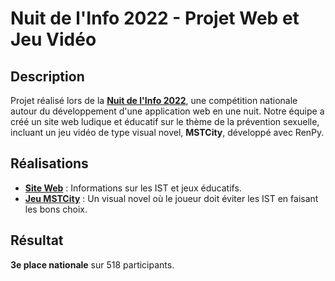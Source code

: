 # Nuit de l'Info 2022 - Projet Web et Jeu Vidéo

## Description

Projet réalisé lors de la **[Nuit de l'Info 2022](https://www.nuitdelinfo.com/)**, une compétition nationale autour du développement d'une application web en une nuit. Notre équipe a créé un site web ludique et éducatif sur le thème de la prévention sexuelle, incluant un jeu vidéo de type visual novel, **MSTCity**, développé avec RenPy.

## Réalisations

- **[Site Web](https://aurelien-aqr.github.io/ndi_2022/)** : Informations sur les IST et jeux éducatifs.
- **[Jeu MSTCity](https://aurelien-aqr.github.io/MSTCity/)** : Un visual novel où le joueur doit éviter les IST en faisant les bons choix.

## Résultat

**3e place nationale** sur 518 participants.